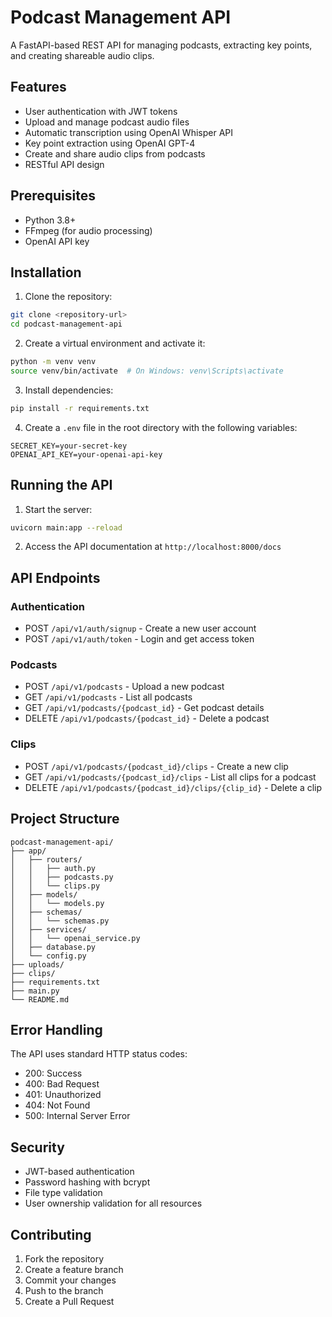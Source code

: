 # Podcast Management API

A FastAPI-based REST API for managing podcasts, extracting key points, and creating shareable audio clips.

## Features

- User authentication with JWT tokens
- Upload and manage podcast audio files
- Automatic transcription using OpenAI Whisper API
- Key point extraction using OpenAI GPT-4
- Create and share audio clips from podcasts
- RESTful API design

## Prerequisites

- Python 3.8+
- FFmpeg (for audio processing)
- OpenAI API key

## Installation

1. Clone the repository:
```bash
git clone <repository-url>
cd podcast-management-api
```

2. Create a virtual environment and activate it:
```bash
python -m venv venv
source venv/bin/activate  # On Windows: venv\Scripts\activate
```

3. Install dependencies:
```bash
pip install -r requirements.txt
```

4. Create a `.env` file in the root directory with the following variables:
```env
SECRET_KEY=your-secret-key
OPENAI_API_KEY=your-openai-api-key
```

## Running the API

1. Start the server:
```bash
uvicorn main:app --reload
```

2. Access the API documentation at `http://localhost:8000/docs`

## API Endpoints

### Authentication
- POST `/api/v1/auth/signup` - Create a new user account
- POST `/api/v1/auth/token` - Login and get access token

### Podcasts
- POST `/api/v1/podcasts` - Upload a new podcast
- GET `/api/v1/podcasts` - List all podcasts
- GET `/api/v1/podcasts/{podcast_id}` - Get podcast details
- DELETE `/api/v1/podcasts/{podcast_id}` - Delete a podcast

### Clips
- POST `/api/v1/podcasts/{podcast_id}/clips` - Create a new clip
- GET `/api/v1/podcasts/{podcast_id}/clips` - List all clips for a podcast
- DELETE `/api/v1/podcasts/{podcast_id}/clips/{clip_id}` - Delete a clip

## Project Structure

```
podcast-management-api/
├── app/
│   ├── routers/
│   │   ├── auth.py
│   │   ├── podcasts.py
│   │   └── clips.py
│   ├── models/
│   │   └── models.py
│   ├── schemas/
│   │   └── schemas.py
│   ├── services/
│   │   └── openai_service.py
│   ├── database.py
│   └── config.py
├── uploads/
├── clips/
├── requirements.txt
├── main.py
└── README.md
```

## Error Handling

The API uses standard HTTP status codes:
- 200: Success
- 400: Bad Request
- 401: Unauthorized
- 404: Not Found
- 500: Internal Server Error

## Security

- JWT-based authentication
- Password hashing with bcrypt
- File type validation
- User ownership validation for all resources

## Contributing

1. Fork the repository
2. Create a feature branch
3. Commit your changes
4. Push to the branch
5. Create a Pull Request 